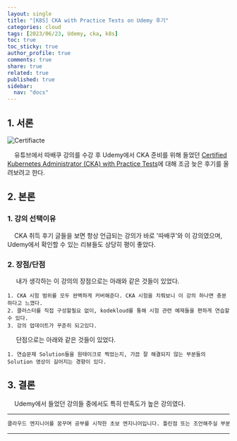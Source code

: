 ```yaml
---
layout: single
title: "[K8S] CKA with Practice Tests on Udemy 후기"
categories: cloud
tags: [2023/06/23, Udemy, cka, k8s]
toc: true
toc_sticky: true
author_profile: true
comments: true
share: true
related: true
published: true
sidebar:
  nav: "docs"
---
```


## 1. 서론

![Certifiacte](https://github.com/holeman4110/holeman4110.github.io/assets/124491456/6bf333b0-daea-4a18-a0c5-da5ada191bf2)

&nbsp;&nbsp;&nbsp;&nbsp;유튜브에서 따배쿠 강의를 수강 후 Udemy에서 CKA 준비를 위해 들었던 [Certified Kubernetes Administrator (CKA) with Practice Tests](https://www.udemy.com/course/certified-kubernetes-administrator-with-practice-tests/)에 대해 조금 늦은 후기를 올려보려고 한다.

## 2. 본론

### 1. 강의 선택이유

&nbsp;&nbsp;&nbsp;&nbsp;CKA 취득 후기 글들을 보면 항상 언급되는 강의가 바로 '따배쿠'와 이 강의였으며, Udemy에서 확인할 수 있는 리뷰들도 상당히 평이 좋았다.

### 2. 장점/단점

&nbsp;&nbsp;&nbsp;&nbsp; 내가 생각하는 이 강의의 장점으로는 아래와 같은 것들이 있었다.

```
1. CKA 시험 범위를 모두 완벽하게 커버해준다. CKA 시험을 치뤄보니 이 강의 하나면 충분하다고 느꼈다.
2. 클러스터를 직접 구성할필요 없이, kodekloud를 통해 시험 관련 예제들을 편하게 연습할 수 있다.
3. 강의 업데이트가 꾸준히 되고있다.
```

&nbsp;&nbsp;&nbsp;&nbsp; 단점으로는 아래와 같은 것들이 있었다.

```
1. 연습문제 Solution들을 원테이크로 찍었는지, 가끔 잘 해결되지 않는 부분들의 Solution 영상이 길어지는 경향이 있다.
```

## 3. 결론

&nbsp;&nbsp;&nbsp;&nbsp;Udemy에서 들었던 강의들 중에서도 특히 만족도가 높은 강의였다.

---

```bash
클라우드 엔지니어를 꿈꾸며 공부를 시작한 초보 엔지니어입니다. 틀린점 또는 조언해주실 부분이 있으시면 친절하게 댓글 부탁드립니다. 방문해 주셔서 감사합니다 :)
```

---
